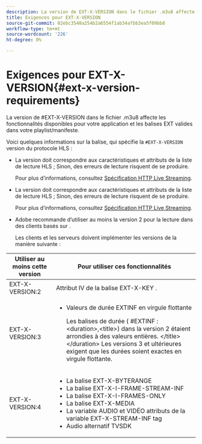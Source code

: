 ```yaml
---
description: La version de EXT-X-VERSION dans le fichier .m3u8 affecte les fonctionnalités disponibles pour votre application et les balises EXT valides dans votre playlist/manifeste.
title: Exigences pour EXT-X-VERSION
source-git-commit: 02ebc3548a254b2a6554f1ab34afbb3ea5f09bb8
workflow-type: tm+mt
source-wordcount: '226'
ht-degree: 0%

---
```


# Exigences pour EXT-X-VERSION{#ext-x-version-requirements}

La version de #EXT-X-VERSION dans le fichier .m3u8 affecte les fonctionnalités disponibles pour votre application et les balises EXT valides dans votre playlist/manifeste.

<!--<a id="section_8850183988124049A001758F117AD3A6"></a>-->

Voici quelques informations sur la balise, qui spécifie la `#EXT-X-VERSION` version du protocole HLS :

* La version doit correspondre aux caractéristiques et attributs de la liste de lecture HLS ; Sinon, des erreurs de lecture risquent de se produire.

  Pour plus d’informations, consultez [Spécification HTTP Live Streaming](https://datatracker.ietf.org/doc/draft-pantos-http-live-streaming/?include_text=1).
* La version doit correspondre aux caractéristiques et attributs de la liste de lecture HLS ; Sinon, des erreurs de lecture risquent de se produire.

  Pour plus d’informations, consultez [Spécification HTTP Live Streaming](https://datatracker.ietf.org/doc/draft-pantos-http-live-streaming/?include_text=1).
* Adobe recommande d’utiliser au moins la version 2 pour la lecture dans des clients basés sur .

  Les clients et les serveurs doivent implémenter les versions de la manière suivante :

<table frame="all" colsep="1" rowsep="1" id="table_62EB98EDD9DE49EC84CB1C7D59BC40E6"> 
 <thead> 
  <tr rowsep="1"> 
   <th colname="1" class="entry"> Utiliser au moins cette version </th> 
   <th colname="2" class="entry"> Pour utiliser ces fonctionnalités </th> 
  </tr> 
 </thead>
 <tbody> 
  <tr rowsep="1"> 
   <td colname="1"> <span class="codeph"> EXT-X-VERSION:2 </span> </td> 
   <td colname="2"> Attribut IV de la <span class="codeph"> balise EXT-X-KEY </span> . </td> 
  </tr> 
  <tr rowsep="1"> 
   <td colname="1"> <span class="codeph"> EXT-X-VERSION:3 </span> </td> 
   <td colname="2"> 
    <ul id="ul_C9500D3F934848639C204BF248F139FF"> 
     <li id="li_535A7E3FABCB46FE872A7EA5DE2A1784">Valeurs de durée EXTINF </span> en virgule <span class="codeph"> flottante <p>Les balises de durée ( <span class="codeph"> #EXTINF : </span>&lt;duration&gt;,&lt;title&gt;) dans la version 2 étaient arrondies à des valeurs entières. &lt;/title&gt;&lt;/duration&gt; Les versions 3 et ultérieures exigent que les durées soient exactes en virgule flottante. </p> </li> 
    </ul> </td> 
  </tr> 
  <tr rowsep="0"> 
   <td colname="1"> <p> <span class="codeph"> EXT-X-VERSION:4 </span> </p> </td> 
   <td colname="2"> <p> 
     <ul id="ul_83D61E909D0C413FBDAB7A4A0BE1F03C"> 
      <li id="li_5071F2BE2DB74BBFB1F23B3B30C5CFD6">La <span class="codeph"> balise EXT-X-BYTERANGE </span> </li> 
      <li id="li_A093F448567D475AB44656D4600BCBD6">La <span class="codeph"> balise EXT-X-I-FRAME-STREAM-INF </span> </li> 
      <li id="li_1084AE3B10FD4EB387D25EEDDFBBC8CD">La <span class="codeph"> balise EXT-X-I-FRAMES-ONLY </span> </li> 
      <li id="li_4FEFA36E300C403DBB77BB4DA46DB4EB">La <span class="codeph"> balise EXT-X-MEDIA </span> </li> 
      <li id="li_E53D81AED45C47AEA346FA3A1B191E5C">La variable <span class="codeph"> AUDIO </span> et <span class="codeph"> VIDÉO </span> attributs de la variable <span class="codeph"> EXT-X-STREAM-INF </span> tag </li> 
      <li id="li_2E99A4971B8046F3845CF3D4D363CCCF">Audio alternatif TVSDK </li> 
     </ul> </p> </td> 
  </tr> 
 </tbody> 
</table>
